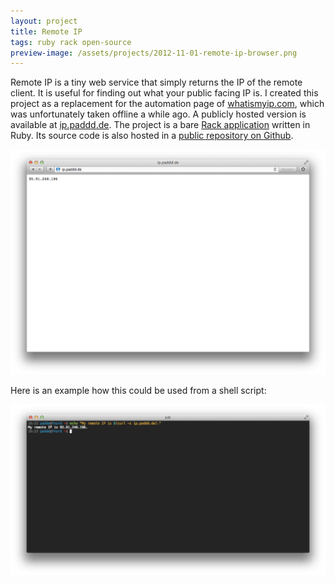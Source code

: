 ```yaml
---
layout: project
title: Remote IP
tags: ruby rack open-source
preview-image: /assets/projects/2012-11-01-remote-ip-browser.png
---
```


Remote IP is a tiny web service that simply returns the IP of the remote client.
It is useful for finding out what your public facing IP is. I created this project
as a replacement for the automation page of [whatismyip.com](http://whatismyip.com),
which was unfortunately taken offline a while ago. A publicly hosted version is
available at [ip.paddd.de](http://ip.paddd.de). The project is a bare
[Rack application](http://rack.github.io) written in Ruby. Its source code is also
hosted in a [public repository on Github](http://github.com/padde/remote-ip).

![Screenshot (Browser)](/assets/projects/2012-11-01-remote-ip-browser.png)

Here is an example how this could be used from a shell script:

![Screenshot (Shell)](/assets/projects/2012-11-01-remote-ip-shell.png)
